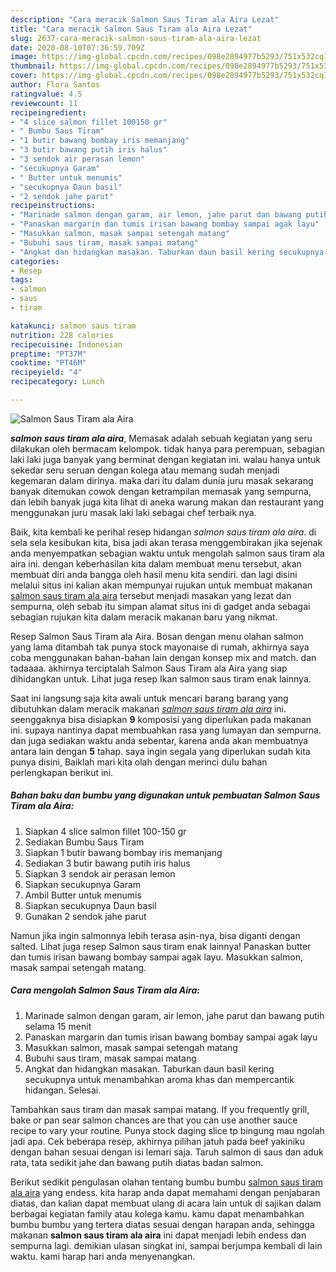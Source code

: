 ```yaml
---
description: "Cara meracik Salmon Saus Tiram ala Aira Lezat"
title: "Cara meracik Salmon Saus Tiram ala Aira Lezat"
slug: 2637-cara-meracik-salmon-saus-tiram-ala-aira-lezat
date: 2020-08-10T07:36:59.709Z
image: https://img-global.cpcdn.com/recipes/098e2894977b5293/751x532cq70/salmon-saus-tiram-ala-aira-foto-resep-utama.jpg
thumbnail: https://img-global.cpcdn.com/recipes/098e2894977b5293/751x532cq70/salmon-saus-tiram-ala-aira-foto-resep-utama.jpg
cover: https://img-global.cpcdn.com/recipes/098e2894977b5293/751x532cq70/salmon-saus-tiram-ala-aira-foto-resep-utama.jpg
author: Flora Santos
ratingvalue: 4.5
reviewcount: 11
recipeingredient:
- "4 slice salmon fillet 100150 gr"
- " Bumbu Saus Tiram"
- "1 butir bawang bombay iris memanjang"
- "3 butir bawang putih iris halus"
- "3 sendok air perasan lemon"
- "secukupnya Garam"
- " Butter untuk menumis"
- "secukupnya Daun basil"
- "2 sendok jahe parut"
recipeinstructions:
- "Marinade salmon dengan garam, air lemon, jahe parut dan bawang putih selama 15 menit"
- "Panaskan margarin dan tumis irisan bawang bombay sampai agak layu"
- "Masukkan salmon, masak sampai setengah matang"
- "Bubuhi saus tiram, masak sampai matang"
- "Angkat dan hidangkan masakan. Taburkan daun basil kering secukupnya untuk menambahkan aroma khas dan mempercantik hidangan. Selesai."
categories:
- Resep
tags:
- salmon
- saus
- tiram

katakunci: salmon saus tiram 
nutrition: 228 calories
recipecuisine: Indonesian
preptime: "PT37M"
cooktime: "PT46M"
recipeyield: "4"
recipecategory: Lunch

---
```



![Salmon Saus Tiram ala Aira](https://img-global.cpcdn.com/recipes/098e2894977b5293/751x532cq70/salmon-saus-tiram-ala-aira-foto-resep-utama.jpg)

<b><i>salmon saus tiram ala aira</i></b>, Memasak adalah sebuah kegiatan yang seru dilakukan oleh bermacam kelompok. tidak hanya para perempuan, sebagian laki laki juga banyak yang berminat dengan kegiatan ini. walau hanya untuk sekedar seru seruan dengan kolega atau memang sudah menjadi kegemaran dalam dirinya. maka dari itu dalam dunia juru masak sekarang banyak ditemukan cowok dengan ketrampilan memasak yang sempurna, dan lebih banyak juga kita lihat di aneka warung makan dan restaurant yang menggunakan juru masak laki laki sebagai chef terbaik nya.

Baik, kita kembali ke perihal resep hidangan <i>salmon saus tiram ala aira</i>. di sela sela kesibukan kita, bisa jadi akan terasa menggembirakan jika sejenak anda menyempatkan sebagian waktu untuk mengolah salmon saus tiram ala aira ini. dengan keberhasilan kita dalam membuat menu tersebut, akan membuat diri anda bangga oleh hasil menu kita sendiri. dan lagi disini melalui situs ini kalian akan mempunyai rujukan untuk membuat makanan <u>salmon saus tiram ala aira</u> tersebut menjadi masakan yang lezat dan sempurna, oleh sebab itu simpan alamat situs ini di gadget anda sebagai sebagian rujukan kita dalam meracik makanan baru yang nikmat.

Resep Salmon Saus Tiram ala Aira. Bosan dengan menu olahan salmon yang lama ditambah tak punya stock mayonaise di rumah, akhirnya saya coba menggunakan bahan-bahan lain dengan konsep mix and match. dan tadaaaa. akhirnya terciptalah Salmon Saus Tiram ala Aira yang siap dihidangkan untuk. Lihat juga resep Ikan salmon saus tiram enak lainnya.


Saat ini langsung saja kita awali untuk mencari barang barang yang dibutuhkan dalam meracik makanan <u><i>salmon saus tiram ala aira</i></u> ini. seenggaknya bisa disiapkan <b>9</b> komposisi yang diperlukan pada makanan ini. supaya nantinya dapat membuahkan rasa yang lumayan dan sempurna. dan juga sediakan waktu anda sebentar, karena anda akan membuatnya antara lain dengan <b>5</b> tahap. saya ingin segala yang diperlukan sudah kita punya disini, Baiklah mari kita olah dengan merinci dulu bahan perlengkapan berikut ini.

<!--inarticleads1-->

##### Bahan baku dan bumbu yang digunakan untuk pembuatan Salmon Saus Tiram ala Aira:

1. Siapkan 4 slice salmon fillet 100-150 gr
1. Sediakan  Bumbu Saus Tiram
1. Siapkan 1 butir bawang bombay iris memanjang
1. Sediakan 3 butir bawang putih iris halus
1. Siapkan 3 sendok air perasan lemon
1. Siapkan secukupnya Garam
1. Ambil  Butter untuk menumis
1. Siapkan secukupnya Daun basil
1. Gunakan 2 sendok jahe parut


Namun jika ingin salmonnya lebih terasa asin-nya, bisa diganti dengan salted. Lihat juga resep Salmon saus tiram enak lainnya! Panaskan butter dan tumis irisan bawang bombay sampai agak layu. Masukkan salmon, masak sampai setengah matang. 

<!--inarticleads2-->

##### Cara mengolah Salmon Saus Tiram ala Aira:

1. Marinade salmon dengan garam, air lemon, jahe parut dan bawang putih selama 15 menit
1. Panaskan margarin dan tumis irisan bawang bombay sampai agak layu
1. Masukkan salmon, masak sampai setengah matang
1. Bubuhi saus tiram, masak sampai matang
1. Angkat dan hidangkan masakan. Taburkan daun basil kering secukupnya untuk menambahkan aroma khas dan mempercantik hidangan. Selesai.


Tambahkan saus tiram dan masak sampai matang. If you frequently grill, bake or pan sear salmon chances are that you can use another sauce recipe to vary your routine. Punya stock daging slice tp bingung mau ngolah jadi apa. Cek beberapa resep, akhirnya pilihan jatuh pada beef yakiniku dengan bahan sesuai dengan isi lemari saja. Taruh salmon di saus dan aduk rata, tata sedikit jahe dan bawang putih diatas badan salmon. 

Berikut sedikit pengulasan olahan tentang bumbu bumbu <u>salmon saus tiram ala aira</u> yang endess. kita harap anda dapat memahami dengan penjabaran diatas, dan kalian dapat membuat ulang di acara lain untuk di sajikan dalam berbagai kegiatan family atau kolega kamu. kamu dapat menambahkan bumbu bumbu yang tertera diatas sesuai dengan harapan anda, sehingga makanan <b>salmon saus tiram ala aira</b> ini dapat menjadi lebih endess dan sempurna lagi. demikian ulasan singkat ini, sampai berjumpa kembali di lain waktu. kami harap hari anda menyenangkan.
